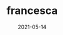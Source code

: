 ---
title: 'francesca'
date: 2021-05-14
uploadDate: 2024-01-30
image: {
    src: "./rabbit2.png",
    alt: "a pin-up of francesca wearing a bunny suit and looking over her shoulder at the viewer.",
}
thumb: {
    src: "./rabbit2_sig_thumb.png",
    alt: "francesca thumbnail"
}
desc: 'my first drawing of francesca'
tags: ["francesca", "pin-up", "original", "digital"]
medium: 'clip studio paint'
icons: ["fa-rabbit"]
original: true
gallery: true
Nsfw: true
Dd: false
---